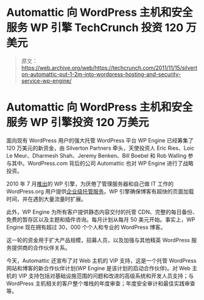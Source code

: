 # Automattic 向 WordPress 主机和安全服务 WP 引擎 TechCrunch 投资 120 万美元

> 原文：<https://web.archive.org/web/https://techcrunch.com/2011/11/15/silverton-automattic-put-1-2m-into-wordpress-hosting-and-security-service-wp-engine/>

# Automattic 向 WordPress 主机和安全服务 WP 引擎投资 120 万美元

面向现有 WordPress 用户的强大托管 WordPress 平台 WP Engine 已经筹集了 120 万美元的新资金，由 Silverton Partners 牵头，天使投资人 Eric Ries、Loic Le Meur、Dharmesh Shah、Jeremy Benken、Bill Boebel 和 Rob Walling 参与其中。WordPress.com 背后的公司 Automattic 也对 WP Engine 进行了战略投资。

2010 年 7 月[推出](https://web.archive.org/web/20230203081839/http://thenextweb.com/apps/2010/07/29/wp-engine-launches-to-make-custom-wordpress-hosting-better/)的 WP 引擎，为厌倦了管理服务器和自己做 IT 工作的 WordPress.org 用户提供[企业级托管服务](https://web.archive.org/web/20230203081839/https://techcrunch.com/2010/10/07/want-a-coveted-vaultpress-account-try-hosted-wordpress-platform-wp-engine/)。WP 引擎确保博客有超快的页面加载时间，并在遇到大量流量时扩展。

此外，WP Engine 为所有客户提供静态内容交付的托管 CDN、完整的每日备份、免费的暂存区以及主题和插件咨询。每月计划从每月 50 美元开始。事实上，WP Engine 现在拥有超过 30，000 个个人和专业的 WordPress 博客。

这一轮的资金用于扩大产品规模，招募人员，以及加强与其他精英 WordPress 服务提供商的合作伙伴关系。

今天，Automattic 还宣布了对 Web 主机的 VIP 支持，这是一个托管 WordPress 网站和博客的新合作伙伴计划(WP Engine 是该计划的启动合作伙伴)。对 Web 主机的 VIP 支持包括对基础设施范围的问题和改进的高级系统和开发人员支持；与 WordPress 主机相关的客户整个堆栈的年度审查；年度安全审计和最佳实践审查等。